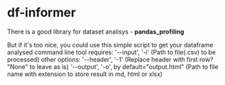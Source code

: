 # df-informer
There is a good library for dataset analisys - **pandas_profiling**

But if it's too nice, you could use this simple script to get your dataframe analysed
command line tool requires: '--input', '-i' (Path to file(.csv) to be processed)
other options:              '--header', '-1' (Replace header with first row? "None" to leave as is)
                            '--output', '-o', by default="output.html" (Path to file name with extension to store result in md, html or xlsx)
